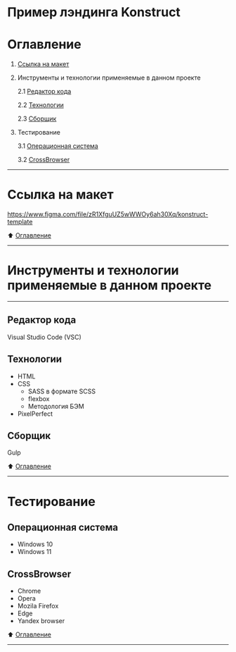 # Пример лэндинга Konstruct
# Оглавление
1. [Ссылка на макет](#ссылка-на-макет)
2. Инструменты и технологии применяемые в данном проекте

    2.1 [Редактор кода](#редактор-кода)
    
    2.2 [Технологии](https://github.com/SOB1975/Konstruct/edit/master/README.md#технологии)
    
    2.3 [Сборщик](https://github.com/SOB1975/Konstruct/edit/master/README.md#сборщик)
    
3. Тестирование 

    3.1 [Операционная система](https://github.com/SOB1975/Konstruct/edit/master/README.md#операционная-система)
    
    3.2 [CrossBrowser](https://github.com/SOB1975/Konstruct/edit/master/README.md#crossbrowser)
____
# Ссылка на макет 
https://www.figma.com/file/zR1XfguUZ5wWWOy6ah30Xq/konstruct-template

:arrow_up: [Оглавление](#оглавление)
____
# Инструменты и технологии применяемые в данном проекте
____
## Редактор кода
Visual Studio Code (VSC)
## Технологии
- HTML
- CSS
  - SASS в формате SCSS
  - flexbox
  - Методология БЭМ
- PixelPerfect
 ## Сборщик
 Gulp
 
 :arrow_up: [Оглавление](https://github.com/SOB1975/Konstruct/edit/master/README.md#оглавление)
____
# Тестирование
## Операционная система
- Windows 10
- Windows 11
## CrossBrowser
- Chrome
- Opera
- Mozila Firefox
- Edge
- Yandex browser

:arrow_up: [Оглавление](https://github.com/SOB1975/Konstruct/edit/master/README.md#оглавление)
____


